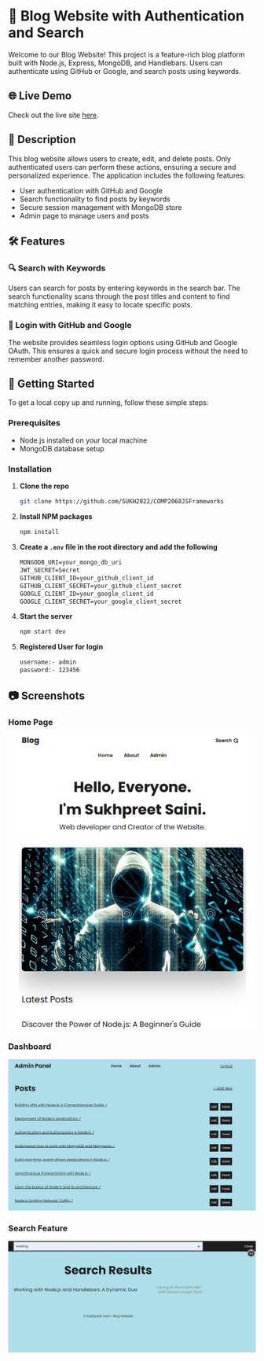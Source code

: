 # 📝 Blog Website with Authentication and Search

Welcome to our Blog Website! This project is a feature-rich blog platform built with Node.js, Express, MongoDB, and Handlebars. Users can authenticate using GitHub or Google, and search posts using keywords.

## 🌐 Live Demo
Check out the live site [here](http://your-live-site-url.com).

## 📖 Description
This blog website allows users to create, edit, and delete posts. Only authenticated users can perform these actions, ensuring a secure and personalized experience. The application includes the following features:

- User authentication with GitHub and Google
- Search functionality to find posts by keywords
- Secure session management with MongoDB store
- Admin page to manage users and posts

## 🛠️ Features

### 🔍 Search with Keywords
Users can search for posts by entering keywords in the search bar. The search functionality scans through the post titles and content to find matching entries, making it easy to locate specific posts.

### 🔑 Login with GitHub and Google
The website provides seamless login options using GitHub and Google OAuth. This ensures a quick and secure login process without the need to remember another password.

## 🚀 Getting Started
To get a local copy up and running, follow these simple steps:

### Prerequisites
- Node.js installed on your local machine
- MongoDB database setup

### Installation

1. **Clone the repo**

    ```sh
    git clone https://github.com/SUKH2022/COMP2068JSFrameworks
    ```

2. **Install NPM packages**

    ```sh
    npm install
    ```

3. **Create a `.env` file in the root directory and add the following**

    ```env
    MONGODB_URI=your_mongo_db_uri
    JWT_SECRET=Secret
    GITHUB_CLIENT_ID=your_github_client_id
    GITHUB_CLIENT_SECRET=your_github_client_secret
    GOOGLE_CLIENT_ID=your_google_client_id
    GOOGLE_CLIENT_SECRET=your_google_client_secret

    ```

4. **Start the server**

    ```sh
    npm start dev
    ```

5. **Registered User for login**

    ```sh
    username:- admin
    password:- 123456
    ```

## 📷 Screenshots

### Home Page
![Home Page](public\img\home.png)

### Dashboard
![Dashboard](public\img\dashboard.png)

### Search Feature
![Search Feature](public\img\search.png)

